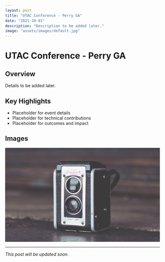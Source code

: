 ```yaml
---
layout: post
title: "UTAC Conference - Perry GA"
date: "2021-10-01"
description: "Description to be added later."
image: "assets/images/default.jpg"
---
```


# UTAC Conference - Perry GA

## Overview
Details to be added later.

## Key Highlights
- Placeholder for event details
- Placeholder for technical contributions
- Placeholder for outcomes and impact

## Images
![Placeholder](assets/images/default.jpg)

---

*This post will be updated soon.*
